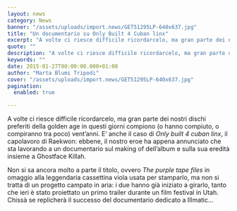 ```yaml
---
layout: news
category: News
banner: "/assets/uploads/import.news/GET51295LP-640x637.jpg"
title: "Un documentario su Only Built 4 Cuban linx"
excerpt: "A volte ci riesce difficile ricordarcelo, ma gran parte dei nostri dischi preferiti della golden age in questi giorni compiono (o hanno compiuto, o compiranno tra poco) vent’anni. E’ anche il caso di Only built 4 cuban linx, il capolavoro di Raekwon: ebbene, il nostro eroe ha appena annunciato che sta lavorando a un documentario [&hellip"
quote: ""
description: "A volte ci riesce difficile ricordarcelo, ma gran parte dei nostri dischi preferiti della golden age in questi giorni compiono (o hanno compiuto, o compiranno tra poco) vent’anni. E’ anche il caso di Only built 4 cuban linx, il capolavoro di Raekwon: ebbene, il nostro eroe ha appena annunciato che sta lavorando a un documentario [&hellip"
keywords: ""
date: 2015-01-27T00:00:00.000+01:00
author: "Marta Blumi Tripodi"
cover: "/assets/uploads/import.news/GET51295LP-640x637.jpg"
pagination:
  enabled: true

---
```


[](https://hotmc.com/wp-content/uploads/2015/01/GET51295LP.jpg)

A volte ci riesce difficile ricordarcelo, ma gran parte dei nostri dischi preferiti della golden age in questi giorni compiono (o hanno compiuto, o compiranno tra poco) vent’anni. E’ anche il caso di _Only built 4 cuban linx_, il capolavoro di Raekwon: ebbene, il nostro eroe ha appena annunciato che sta lavorando a un documentario sul making of dell’album e sulla sua eredità insieme a Ghostface Killah.

Non si sa ancora molto a parte il titolo, ovvero _The purple tape files_ in omaggio alla leggendaria cassettina viola usata per stamparlo, ma non si tratta di un progetto campato in aria: i due hanno già iniziato a girarlo, tanto che ieri è stato proiettato un primo trailer durante un film festival in Utah. Chissà se replicherà il successo del documentario dedicato a Illmatic…